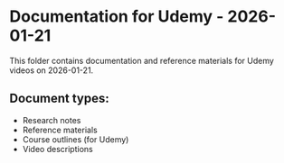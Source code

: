 # Documentation for Udemy - 2026-01-21

This folder contains documentation and reference materials for Udemy videos on 2026-01-21.

## Document types:
- Research notes
- Reference materials
- Course outlines (for Udemy)
- Video descriptions
